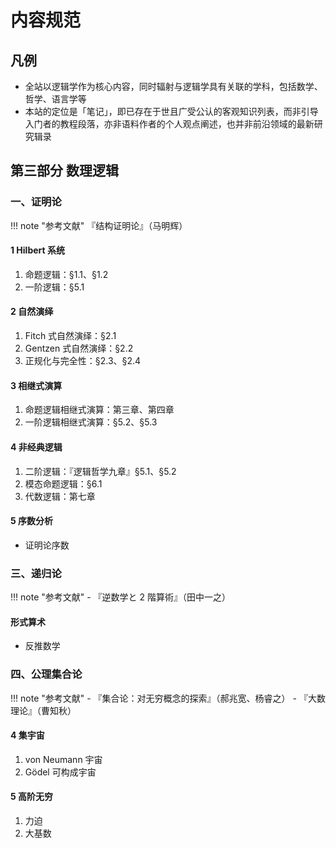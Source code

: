 # 内容规范

## 凡例
- 全站以逻辑学作为核心内容，同时辐射与逻辑学具有关联的学科，包括数学、哲学、语言学等
- 本站的定位是「笔记」，即已存在于世且广受公认的客观知识列表，而非引导入门者的教程段落，亦非语料作者的个人观点阐述，也并非前沿领域的最新研究辑录

## 第三部分 数理逻辑
### 一、证明论

!!! note "参考文献"
    『结构证明论』（马明辉）

#### 1 Hilbert 系统
1. 命题逻辑：§1.1、§1.2
2. 一阶逻辑：§5.1

#### 2 自然演绎
1. Fitch 式自然演绎：§2.1
2. Gentzen 式自然演绎：§2.2
3. 正规化与完全性：§2.3、§2.4

#### 3 相继式演算
1. 命题逻辑相继式演算：第三章、第四章
2. 一阶逻辑相继式演算：§5.2、§5.3

#### 4 非经典逻辑
1. 二阶逻辑：『逻辑哲学九章』§5.1、§5.2
2. 模态命题逻辑：§6.1
3. 代数逻辑：第七章

#### 5 序数分析
- 证明论序数

### 三、递归论

!!! note "参考文献"
    - 『逆数学と 2 階算術』（田中一之）

#### 形式算术
- 反推数学

### 四、公理集合论

!!! note "参考文献"
    - 『集合论：对无穷概念的探索』（郝兆宽、杨睿之）
    - 『大数理论』（曹知秋）

#### 4 集宇宙
1. von Neumann 宇宙
2. Gödel 可构成宇宙

#### 5 高阶无穷
1. 力迫
2. 大基数
